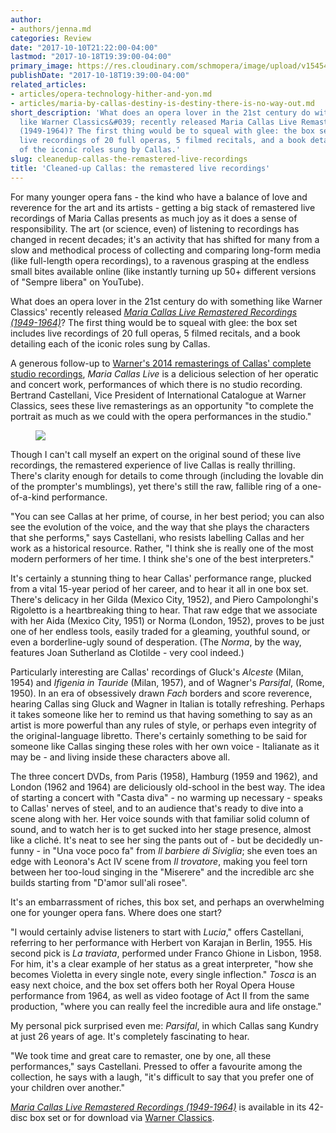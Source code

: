 ```yaml
---
author:
- authors/jenna.md
categories: Review
date: "2017-10-10T21:22:00-04:00"
lastmod: "2017-10-18T19:39:00-04:00"
primary_image: https://res.cloudinary.com/schmopera/image/upload/v1545409169/media/webhook-uploads/1507916109485/2017-10-13---Callas-Live-SQ.jpg.jpg
publishDate: "2017-10-18T19:39:00-04:00"
related_articles:
- articles/opera-technology-hither-and-yon.md
- articles/maria-by-callas-destiny-is-destiny-there-is-no-way-out.md
short_description: 'What does an opera lover in the 21st century do with something
  like Warner Classics&#039; recently released Maria Callas Live Remastered Recordings
  (1949-1964)? The first thing would be to squeal with glee: the box set includes
  live recordings of 20 full operas, 5 filmed recitals, and a book detailing each
  of the iconic roles sung by Callas.'
slug: cleanedup-callas-the-remastered-live-recordings
title: 'Cleaned-up Callas: the remastered live recordings'
---
```


For many younger opera fans - the kind who have a balance of love and reverence for the art and its artists - getting a big stack of remastered live recordings of Maria Callas presents as much joy as it does a sense of responsibility. The art (or science, even) of listening to recordings has changed in recent decades; it's an activity that has shifted for many from a slow and methodical process of collecting and comparing long-form media (like full-length opera recordings), to a ravenous grasping at the endless small bites available online (like instantly turning up 50+ different versions of "Sempre libera" on YouTube).

What does an opera lover in the 21st century do with something like Warner Classics' recently released [*Maria Callas Live Remastered Recordings (1949-1964)*](https://www.maria-callas.com/)? The first thing would be to squeal with glee: the box set includes live recordings of 20 full operas, 5 filmed recitals, and a book detailing each of the iconic roles sung by Callas. 

A generous follow-up to [Warner's 2014 remasterings of Callas' complete studio recordings](http://www.warnerclassics.com/release/4603771,0825646339914/maria-callas-remastered-maria-callas-complete-remastered-edition), *Maria Callas Live* is a delicious selection of her operatic and concert work, performances of which there is no studio recording. Bertrand Castellani, Vice President of International Catalogue at Warner Classics, sees these live remasterings as an opportunity "to complete the portrait as much as we could with the opera performances in the studio."

<figure data-type="image">

![](https://res.cloudinary.com/schmopera/image/upload/v1545409169/media/webhook-uploads/1508369950454/2017-10-17---Callas3D-narrow.jpg.jpg)
</figure>

Though I can't call myself an expert on the original sound of these live recordings, the remastered experience of live Callas is really thrilling. There's clarity enough for details to come through (including the lovable din of the prompter's mumblings), yet there's still the raw, fallible ring of a one-of-a-kind performance.

"You can see Callas at her prime, of course, in her best period; you can also see the evolution of the voice, and the way that she plays the characters that she performs," says Castellani, who resists labelling Callas and her work as a historical resource. Rather, "I think she is really one of the most modern performers of her time. I think she's one of the best interpreters."

It's certainly a stunning thing to hear Callas' performance range, plucked from a vital 15-year period of her career, and to hear it all in one box set. There's delicacy in her Gilda (Mexico City, 1952), and Piero Campolonghi's Rigoletto is a heartbreaking thing to hear. That raw edge that we associate with her Aida (Mexico City, 1951) or Norma (London, 1952), proves to be just one of her endless tools, easily traded for a gleaming, youthful sound, or even a borderline-ugly sound of desperation. (The *Norma*, by the way, features Joan Sutherland as Clotilde - very cool indeed.)

Particularly interesting are Callas' recordings of Gluck's *Alceste* (Milan, 1954) and *Ifigenia in Tauride* (Milan, 1957), and of Wagner's *Parsifal*, (Rome, 1950). In an era of obsessively drawn *Fach* borders and score reverence, hearing Callas sing Gluck and Wagner in Italian is totally refreshing. Perhaps it takes someone like her to remind us that having something to say as an artist is more powerful than any rules of style, or perhaps even integrity of the original-language libretto. There's certainly something to be said for someone like Callas singing these roles with her own voice - Italianate as it may be - and living inside these characters above all.

The three concert DVDs, from Paris (1958), Hamburg (1959 and 1962), and London (1962 and 1964) are deliciously old-school in the best way. The idea of starting a concert with "Casta diva" - no warming up necessary - speaks to Callas' nerves of steel, and to an audience that's ready to dive into a scene along with her. Her voice sounds with that familiar solid column of sound, and to watch her is to get sucked into her stage presence, almost like a cliché. It's neat to see her sing the pants out of - but be decidedly un-funny - in "Una voce poco fa" from *Il barbiere di Siviglia*; she even toes an edge with Leonora's Act IV scene from *Il trovatore*, making you feel torn between her too-loud singing in the "Miserere" and the incredible arc she builds starting from "D'amor sull'ali rosee".

It's an embarrassment of riches, this box set, and perhaps an overwhelming one for younger opera fans. Where does one start? 

"I would certainly advise listeners to start with *Lucia*," offers Castellani, referring to her performance with Herbert von Karajan in Berlin, 1955. His second pick is *La traviata*, performed under Franco Ghione in Lisbon, 1958. For him, it's a clear example of her status as a great interpreter, "how she becomes Violetta in every single note, every single inflection." *Tosca* is an easy next choice, and the box set offers both her Royal Opera House performance from 1964, as well as video footage of Act II from the same production, "where you can really feel the incredible aura and life onstage."

My personal pick surprised even me: *Parsifal*, in which Callas sang Kundry at just 26 years of age. It's completely fascinating to hear.

"We took time and great care to remaster, one by one, all these performances," says Castellani. Pressed to offer a favourite among the collection, he says with a laugh, "it's difficult to say that you prefer one of your children over another."

[*Maria Callas Live Remastered Recordings (1949-1964)*](http://www.warnerclassics.com/release/333,0190295844707/maria-callas-maria-callas-live-remastered-recordings-1949-1964) is available in its 42-disc box set or for download via [Warner Classics](http://www.warnerclassics.com/release/333,0190295844707/maria-callas-maria-callas-live-remastered-recordings-1949-1964).


